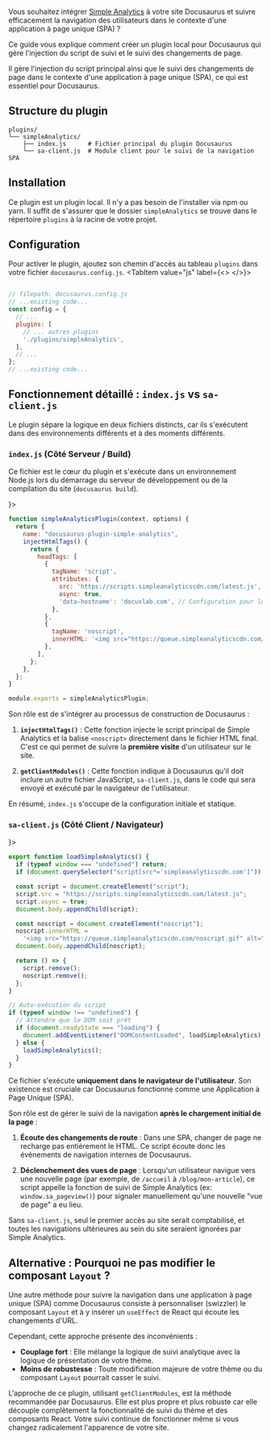 Vous souhaitez intégrer [Simple Analytics](https://simpleanalytics.com/) à votre site Docusaurus et suivre efficacement la navigation des utilisateurs dans le contexte d'une application à page unique (SPA) ? 

Ce guide vous explique comment créer un plugin local pour Docusaurus qui gère l'injection du script de suivi et le suivi des changements de page.


Il gère l'injection du script principal ainsi que le suivi des changements de page dans le contexte d'une application à page unique (SPA), ce qui est essentiel pour Docusaurus.

## Structure du plugin

```
plugins/
└── simpleAnalytics/
    ├── index.js      # Fichier principal du plugin Docusaurus
    └── sa-client.js  # Module client pour le suivi de la navigation SPA
```

## Installation

Ce plugin est un plugin local. Il n'y a pas besoin de l'installer via npm ou yarn. Il suffit de s'assurer que le dossier `simpleAnalytics` se trouve dans le répertoire `plugins` à la racine de votre projet.

## Configuration

Pour activer le plugin, ajoutez son chemin d'accès au tableau `plugins` dans votre fichier `docusaurus.config.js`.
<Tabs> 
<TabItem value="js" label={<><LogoIcon name="javascript" size='24' /> </>}>

```javascript title='docusaurus.config.js'

// filepath: docusaurus.config.js
// ...existing code...
const config = {
  // ...
  plugins: [
    // ... autres plugins
    './plugins/simpleAnalytics',
  ],
  // ...
};
// ...existing code...
```
</TabItem>
</Tabs>


## Fonctionnement détaillé : `index.js` vs `sa-client.js`

Le plugin sépare la logique en deux fichiers distincts, car ils s'exécutent dans des environnements différents et à des moments différents.

### `index.js` (Côté Serveur / Build)

Ce fichier est le cœur du plugin et s'exécute dans un environnement Node.js lors du démarrage du serveur de développement ou de la compilation du site (`docusaurus build`).

<Tabs> 
 <TabItem value="js" label={<><LogoIcon name="javascript" size='24' /> </>}>

```javascript title='plugins\simpleAnalytics\index.js'
function simpleAnalyticsPlugin(context, options) {
  return {
    name: "docusaurus-plugin-simple-analytics",
    injectHtmlTags() {
      return {
        headTags: [
          {
            tagName: 'script',
            attributes: {
              src: 'https://scripts.simpleanalyticscdn.com/latest.js',
              async: true,
              'data-hostname': 'docuxlab.com', // Configuration pour localhost
            },
          },
          {
            tagName: 'noscript',
            innerHTML: '<img src="https://queue.simpleanalyticscdn.com/noscript.gif" alt="" referrerpolicy="no-referrer-when-downgrade" style="position: absolute; width: 1px; height: 1px; opacity: 0; pointer-events: none;" />',
          },
        ],
      };
    },
  };
}

module.exports = simpleAnalyticsPlugin;
```
</TabItem>
</Tabs>



Son rôle est de s'intégrer au processus de construction de Docusaurus :

1.  **`injectHtmlTags()`** : Cette fonction injecte le script principal de Simple Analytics et la balise `<noscript>` directement dans le fichier HTML final. C'est ce qui permet de suivre la **première visite** d'un utilisateur sur le site.

2.  **`getClientModules()`** : Cette fonction indique à Docusaurus qu'il doit inclure un autre fichier JavaScript, `sa-client.js`, dans le code qui sera envoyé et exécuté par le navigateur de l'utilisateur.

En résumé, `index.js` s'occupe de la configuration initiale et statique.

### `sa-client.js` (Côté Client / Navigateur)
<Tabs> 
 <TabItem value="js" label={<><LogoIcon name="javascript" size='24' /> </>}>

```javascript title='plugins\simpleAnalytics\sa-client.js'
export function loadSimpleAnalytics() {
  if (typeof window === "undefined") return;
  if (document.querySelector("script[src*='simpleanalyticscdn.com']")) return;

  const script = document.createElement("script");
  script.src = "https://scripts.simpleanalyticscdn.com/latest.js";
  script.async = true;
  document.body.appendChild(script);

  const noscript = document.createElement("noscript");
  noscript.innerHTML =
    '<img src="https://queue.simpleanalyticscdn.com/noscript.gif" alt="" referrerpolicy="no-referrer-when-downgrade" />';
  document.body.appendChild(noscript);

  return () => {
    script.remove();
    noscript.remove();
  };
}

// Auto-exécution du script
if (typeof window !== "undefined") {
  // Attendre que le DOM soit prêt
  if (document.readyState === "loading") {
    document.addEventListener("DOMContentLoaded", loadSimpleAnalytics);
  } else {
    loadSimpleAnalytics();
  }
}

```
</TabItem>
</Tabs>


Ce fichier s'exécute **uniquement dans le navigateur de l'utilisateur**. Son existence est cruciale car Docusaurus fonctionne comme une Application à Page Unique (SPA).

Son rôle est de gérer le suivi de la navigation **après le chargement initial de la page** :

1.  **Écoute des changements de route** : Dans une SPA, changer de page ne recharge pas entièrement le HTML. Ce script écoute donc les événements de navigation internes de Docusaurus.

2.  **Déclenchement des vues de page** : Lorsqu'un utilisateur navigue vers une nouvelle page (par exemple, de `/accueil` à `/blog/mon-article`), ce script appelle la fonction de suivi de Simple Analytics (ex: `window.sa_pageview()`) pour signaler manuellement qu'une nouvelle "vue de page" a eu lieu.

Sans `sa-client.js`, seul le premier accès au site serait comptabilisé, et toutes les navigations ultérieures au sein du site seraient ignorées par Simple Analytics.

## Alternative : Pourquoi ne pas modifier le composant `Layout` ?

Une autre méthode pour suivre la navigation dans une application à page unique (SPA) comme Docusaurus consiste à personnaliser (swizzler) le composant `Layout` et à y insérer un `useEffect` de React qui écoute les changements d'URL.

Cependant, cette approche présente des inconvénients :

*   **Couplage fort** : Elle mélange la logique de suivi analytique avec la logique de présentation de votre thème.
*   **Moins de robustesse** : Toute modification majeure de votre thème ou du composant `Layout` pourrait casser le suivi.

L'approche de ce plugin, utilisant `getClientModules`, est la méthode recommandée par Docusaurus. Elle est plus propre et plus robuste car elle découple complètement la fonctionnalité de suivi du thème et des composants React. Votre suivi continue de fonctionner même si vous changez radicalement l'apparence de votre site.

